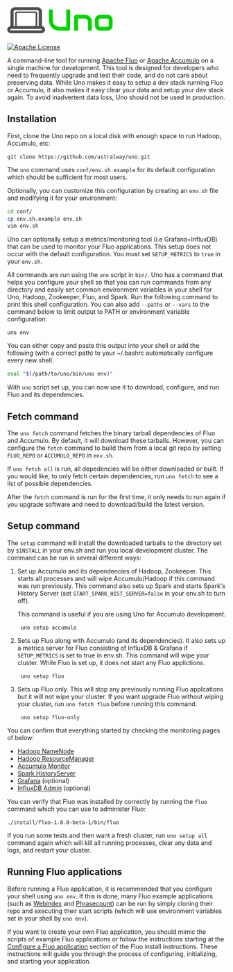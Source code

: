 ![Uno][logo]
---
[![Apache License][li]][ll]

A command-line tool for running [Apache Fluo][fluo] or [Apache Accumulo][accumulo] on a single
machine for development. This tool is designed for developers who need to frequently upgrade and
test their code, and do not care about preserving data. While Uno makes it easy to setup a dev stack
running Fluo or Accumulo, it also makes it easy clear your data and setup your dev stack again. To
avoid inadvertent data loss, Uno should not be used in production.

## Installation

First, clone the Uno repo on a local disk with enough space to run Hadoop, Accumulo, etc:

    git clone https://github.com/astralway/uno.git

The `uno` command uses `conf/env.sh.example` for its default configuration which should be
sufficient for most users.

Optionally, you can customize this configuration by creating an `env.sh` file and modifying it for
your environment:

```bash
cd conf/
cp env.sh.example env.sh
vim env.sh
```

Uno can optionally setup a metrics/monitoring tool (i.e Grafana+InfluxDB) that can be used to
monitor your Fluo applications. This setup does not occur with the default configuration. You must
set `SETUP_METRICS` to `true` in your `env.sh`.

All commands are run using the `uno` script in `bin/`. Uno has a command that helps you
configure your shell so that you can run commands from any directory and easily set common
environment variables in your shell for Uno, Hadoop, Zookeeper, Fluo, and Spark. Run the
following command to print this shell configuration. You can also add `--paths` or `--vars` to the
command below to limit output to PATH or environment variable configuration:

    uno env

You can either copy and paste this output into your shell or add the following (with a correct path)
to your ~/.bashrc automatically configure every new shell.

```bash
eval "$(/path/to/uno/bin/uno env)"
```

With `uno` script set up, you can now use it to download, configure, and run Fluo and its
dependencies.

## Fetch command

The `uno fetch` command fetches the binary tarball dependencies of Fluo and Accumulo. By
default, it will download these tarballs. However, you can configure the `fetch` command to build
them from a local git repo by setting `FLUO_REPO` or `ACCUMULO_REPO` in `env.sh`.

If `uno fetch all` is run, all depedencies will be either downloaded or built. If you would
like, to only fetch certain dependencies, run `uno fetch` to see a list of possible
dependencies.

After the `fetch` command is run for the first time, it only needs to run again if you upgrade
software and need to download/build the latest version.

## Setup command

The `setup` command will install the downloaded tarballs to the directory set by `$INSTALL` in your
env.sh and run you local development cluster. The command can be run in several different ways:

1. Set up Accumulo and its dependencies of Hadoop, Zookeeper. This starts all processes and will
   wipe Accumulo/Hadoop if this command was run previously.  This command also sets up Spark and
   starts Spark's History Server (set `START_SPARK_HIST_SERVER=false` in your env.sh to turn off).

   This command is useful if you are using Uno for Accumulo development.

        uno setup accumulo

2. Sets up Fluo along with Accumulo (and its dependencies). It also sets up a metrics server for
   Fluo consisting of InfluxDB & Grafana if `SETUP_METRICS` is set to true in env.sh. This command
   will wipe your cluster. While Fluo is set up, it does not start any Fluo applictions.

        uno setup fluo

3. Sets up Fluo only. This will stop any previously running Fluo applcations but it will not wipe
   your cluster. If you want upgrade Fluo without wiping your cluster, run `uno fetch fluo`
   before running this command.

        uno setup fluo-only

You can confirm that everything started by checking the monitoring pages of below:

 * [Hadoop NameNode](http://localhost:50070/)
 * [Hadoop ResourceManager](http://localhost:8088/)
 * [Accumulo Monitor](http://localhost:50095/)
 * [Spark HistoryServer](http://localhost:18080/)
 * [Grafana](http://localhost:3000/) (optional)
 * [InfluxDB Admin](http://localhost:8083/) (optional)

You can verify that Fluo was installed by correctly by running the `fluo` command which you can use
to administer Fluo:

    ./install/fluo-1.0.0-beta-1/bin/fluo

If you run some tests and then want a fresh cluster, run `uno setup all` command again which will
kill all running processes, clear any data and logs, and restart your cluster.

## Running Fluo applications

Before running a Fluo application, it is recommended that you configure your shell using
`uno env`. If this is done, many Fluo example applications (such as [Webindex] and
[Phrasecount]) can be run by simply cloning their repo and executing their start scripts (which will
use environment variables set in your shell by `uno env`).

If you want to create your own Fluo application, you should mimic the scripts of example Fluo
applications or follow the instructions starting at the [Configure a Fluo application][configure]
section of the Fluo install instructions. These instructions will guide you through the process of
configuring, initializing, and starting your application.

[fluo]: http://fluo.apache.org/
[accumulo]: http://accumulo.apache.org/
[mirrors]: http://www.apache.org/dyn/closer.cgi
[Webindex]: https://github.com/astralway/webindex
[Phrasecount]: https://github.com/astralway/phrasecount
[configure]: https://github.com/apache/fluo/blob/master/docs/install.md#configure-a-fluo-application
[li]: http://img.shields.io/badge/license-ASL-blue.svg
[ll]: https://github.com/astralway/uno/blob/master/LICENSE
[logo]: contrib/uno-logo.png
